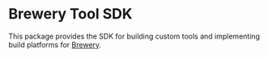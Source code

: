 ﻿# Brewery Tool SDK

This package provides the SDK for building custom tools and implementing build platforms for [Brewery](https://github.com/Valax321/Brewery).